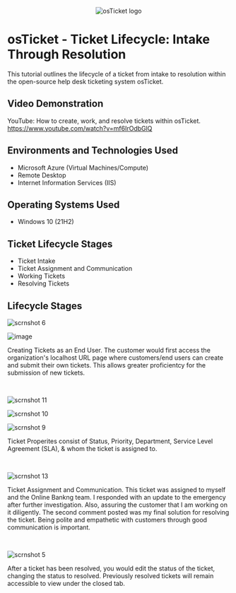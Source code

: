
<p align="center">
<img src="https://i.imgur.com/Clzj7Xs.png" alt="osTicket logo"/>
</p>

<h1>osTicket - Ticket Lifecycle: Intake Through Resolution</h1>
This tutorial outlines the lifecycle of a ticket from intake to resolution within the open-source help desk ticketing system osTicket.<br />


<h2>Video Demonstration</h2>

YouTube: How to create, work, and resolve tickets within osTicket. https://www.youtube.com/watch?v=mf6IrOdbGlQ
<h2>Environments and Technologies Used</h2>

- Microsoft Azure (Virtual Machines/Compute)
- Remote Desktop
- Internet Information Services (IIS)

<h2>Operating Systems Used </h2>

- Windows 10</b> (21H2)

<h2>Ticket Lifecycle Stages</h2>

- Ticket Intake
- Ticket Assignment and Communication
- Working Tickets 
- Resolving Tickets

<h2>Lifecycle Stages</h2>

<p>

 ![scrnshot 6](https://github.com/user-attachments/assets/c88e4b26-a2f6-4860-a843-fc0f1d716527)

 ![image](https://github.com/user-attachments/assets/6aefe1a7-5b12-4c03-9962-31a1e0d7151d)

</p>
<p>
Creating Tickets as an End User. The customer would first access the organization's localhost URL page where customers/end users can create and submit their own tickets. This allows greater proficientcy for the submission of new tickets. 
</p>
<br />

<p>

 ![scrnshot 11](https://github.com/user-attachments/assets/3192908d-c98d-483e-a62c-a09a9197ebd9)

 ![scrnshot 10](https://github.com/user-attachments/assets/5e6ebf32-70b4-4cd9-91c7-a60775a86ce2)

 ![scrnshot 9](https://github.com/user-attachments/assets/e2eb30c0-79b5-4510-98bc-3242ce1538a1)

</p>
<p>
Ticket Properites consist of Status, Priority, Department, Service Level Agreement (SLA), & whom the ticket is assigned to.
</p>
<br />

<p>

 ![scrnshot 13](https://github.com/user-attachments/assets/09fb06f2-8db2-48a9-b184-9d32c2007fe6)
 
</p>
<p>
Ticket Assignment and Communication. This ticket was assigned to myself and the Online Bankng team. I responded with an update to the emergency after further investigation. Also, assuring the customer that I am working on it diligently. The second comment posted was my final solution for resolving the ticket. Being polite and empathetic with customers through good communication is important.  
</p>
<br />

<p>

 ![scrnshot 5](https://github.com/user-attachments/assets/5922ae36-25f4-4961-b9a6-2b47bb324122)

</p>
<p>
After a ticket has been resolved, you would edit the status of the ticket, changing the status to resolved. Previously resolved tickets will remain accessible to view under the closed tab. 
</p>
<br />

